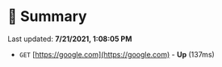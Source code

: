 # 📖 Summary
Last updated: **7/21/2021, 1:08:05 PM**

- `GET` [https://google.com](https://google.com) - **Up** (137ms)
